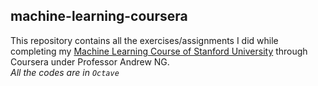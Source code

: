 ## machine-learning-coursera
This repository contains all the exercises/assignments I did while completing my <a href="https://www.coursera.org/learn/machine-learning">Machine Learning Course of Stanford University</a> through Coursera under Professor Andrew NG.<br>
<i>All the codes are in `Octave`</i>
